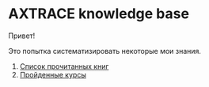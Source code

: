 # AXTRACE knowledge base

Привет!

Это попытка систематизировать некоторые мои знания.

1. [Список прочитанных книг](https://github.com/axtrace/knowledge_base/tree/master/books)
2. [Пройденные курсы]()
